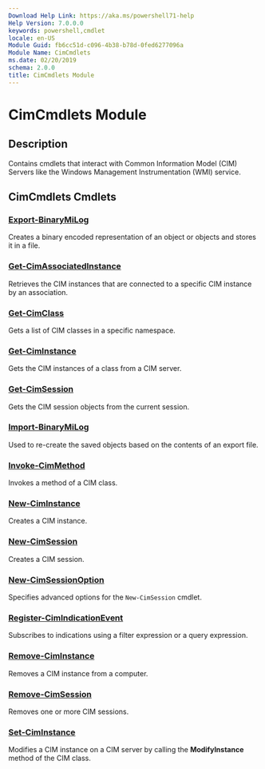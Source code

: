```yaml
---
Download Help Link: https://aka.ms/powershell71-help
Help Version: 7.0.0.0
keywords: powershell,cmdlet
locale: en-US
Module Guid: fb6cc51d-c096-4b38-b78d-0fed6277096a
Module Name: CimCmdlets
ms.date: 02/20/2019
schema: 2.0.0
title: CimCmdlets Module
---
```

# CimCmdlets Module

## Description

Contains cmdlets that interact with Common Information Model (CIM) Servers like the Windows
Management Instrumentation (WMI) service.

## CimCmdlets Cmdlets

### [Export-BinaryMiLog](Export-BinaryMiLog.md)

Creates a binary encoded representation of an object or objects and stores it in a file.

### [Get-CimAssociatedInstance](Get-CimAssociatedInstance.md)

Retrieves the CIM instances that are connected to a specific CIM instance by an association.

### [Get-CimClass](Get-CimClass.md)

Gets a list of CIM classes in a specific namespace.

### [Get-CimInstance](Get-CimInstance.md)

Gets the CIM instances of a class from a CIM server.

### [Get-CimSession](Get-CimSession.md)

Gets the CIM session objects from the current session.

### [Import-BinaryMiLog](Import-BinaryMiLog.md)

Used to re-create the saved objects based on the contents of an export file.

### [Invoke-CimMethod](Invoke-CimMethod.md)

Invokes a method of a CIM class.

### [New-CimInstance](New-CimInstance.md)

Creates a CIM instance.

### [New-CimSession](New-CimSession.md)

Creates a CIM session.

### [New-CimSessionOption](New-CimSessionOption.md)

Specifies advanced options for the `New-CimSession` cmdlet.

### [Register-CimIndicationEvent](Register-CimIndicationEvent.md)

Subscribes to indications using a filter expression or a query expression.

### [Remove-CimInstance](Remove-CimInstance.md)

Removes a CIM instance from a computer.

### [Remove-CimSession](Remove-CimSession.md)

Removes one or more CIM sessions.

### [Set-CimInstance](Set-CimInstance.md)

Modifies a CIM instance on a CIM server by calling the **ModifyInstance** method of the CIM class.
